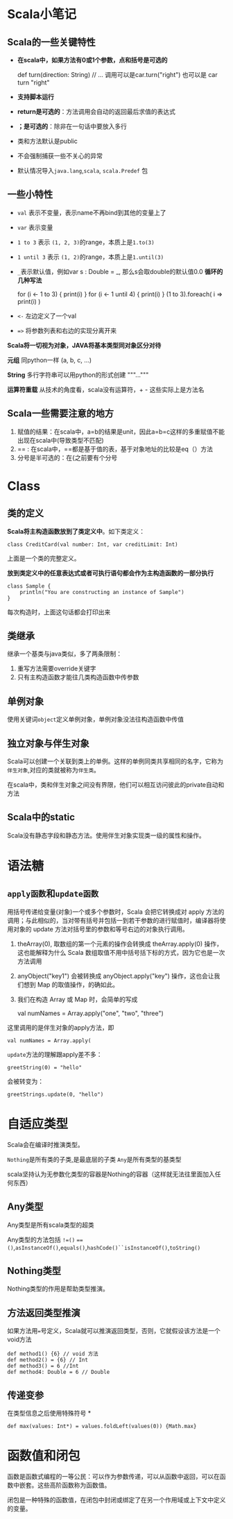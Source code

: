 # Scala小笔记


## Scala的一些关键特性

- **在scala中，如果方法有0或1个参数，点和括号是可选的**

    def turn(direction: String) // ...
	调用可以是car.turn("right") 也可以是 car turn "right"
- **支持脚本运行**
- **return是可选的**：方法调用会自动的返回最后求值的表达式
- **；是可选的**：除非在一句话中要放入多行
- 类和方法默认是public
- 不会强制捕获一些不关心的异常
- 默认情况导入`java.lang`,`scala`, `scala.Predef` 包

## 一些小特性

- `val` 表示不变量，表示name不再bind到其他的变量上了
- `var` 表示变量
- `1 to 3` 表示 `(1, 2, 3)`的range，本质上是`1.to(3)`
- `1 until 3` 表示 `(1, 2)`的range，本质上是`1.until(3)`
- `_`表示默认值，例如var s : Double = _, 那么s会取double的默认值0.0
**循环的几种写法**

	for (i <- 1 to 3) { print(i) }
	for (i <- 1 until 4) { print(i) }
	(1 to 3).foreach( i => print(i) )

- `<-` 左边定义了一个val
- `=>` 将参数列表和右边的实现分离开来

**Scala将一切视为对象，JAVA将基本类型同对象区分对待**

**元组**
同python一样 (a, b, c, ...)

**String**
多行字符串可以用python的形式创建
"""..."""

**运算符重载**
从技术的角度看，scala没有运算符，+ - 这些实际上是方法名


## Scala一些需要注意的地方

1. 赋值的结果：在scala中，a=b的结果是unit，因此a=b=c这样的多重赋值不能出现在scala中(导致类型不匹配)
2. == : 在scala中，==都是基于值的表，基于对象地址的比较是eq（）方法
3. 分号是半可选的：在{之前要有个分号

# Class

## 类的定义

**Scala将主构造函数放到了类定义中**。如下类定义：

	class CreditCard(val number: Int, var creditLimit: Int)

上面是一个类的完整定义。

**放到类定义中的任意表达式或者可执行语句都会作为主构造函数的一部分执行**

	class Sample {
		println("You are constructing an instance of Sample")
	}
每次构造时，上面这句话都会打印出来

## 类继承
继承一个基类与java类似，多了两条限制：

1. 重写方法需要override关键字
2. 只有主构造函数才能往几类构造函数中传参数

## 单例对象
使用关键词`object`定义单例对象，单例对象没法往构造函数中传值

## 独立对象与伴生对象
Scala可以创建一个关联到类上的单例。这样的单例同类共享相同的名字，它称为`伴生对象`,对应的类就被称为`伴生类`。

在scala中，类和伴生对象之间没有界限，他们可以相互访问彼此的private自动和方法

## Scala中的static
Scala没有静态字段和静态方法。使用伴生对象实现类一级的属性和操作。


# 语法糖

## `apply函数`和`update函数`
用括号传递给变量(对象)一个或多个参数时，Scala 会把它转换成对 apply 方法的调用；与此相似的，当对带有括号并包括一到若干参数的进行赋值时，编译器将使用对象的 update 方法对括号里的参数和等号右边的对象执行调用。

1. theArray(0), 取数组的第一个元素的操作会转换成 theArray.apply(0) 操作，这也能解释为什么 Scala 数组取值不用中括号括下标的方式，因为它也是一次方法调用

2. anyObject("key1") 会被转换成 anyObject.apply("key") 操作，这也会让我们想到 Map 的取值操作，的确如此。

3. 我们在构造 Array 或  Map 时，会简单的写成

	val numNames = Array.apply("one", "two", "three")

这里调用的是伴生对象的apply方法，即

	val numNames = Array.apply(

`update`方法的理解跟apply差不多：

	greetString(0) = "hello"
会被转变为：
	
	greetStrings.update(0, "hello")


# 自适应类型

Scala会在编译时推演类型。

`Nothing`是所有类的子类,是最底层的子类
`Any`是所有类型的基类型

scala坚持认为无参数化类型的容器是Nothing的容器（这样就无法往里面加入任何东西）

## Any类型

Any类型是所有scala类型的超类

Any类型的方法包括
`!=()` `==()`,`asInstanceOf()`,`equals()`,`hashCode()``isInstanceOf()`,`toString()`

## Nothing类型
Nothing类型的作用是帮助类型推演。

## 方法返回类型推演
如果方法用`=`号定义，Scala就可以推演返回类型，否则，它就假设该方法是一个void方法

	def method1() {6} // void 方法
	def method2() = {6} // Int
	def method3() = 6 //Int
	def method4: Double = 6 // Double

## 传递变参

在类型信息之后使用特殊符号 *

	def max(values: Int*) = values.foldLeft(values(0)) {Math.max}

# 函数值和闭包
函数是函数式编程的一等公民：可以作为参数传递，可以从函数中返回，可以在函数中嵌套。这些高阶函数称为函数值。

闭包是一种特殊的函数值，在闭包中封闭或绑定了在另一个作用域或上下文中定义的变量。



